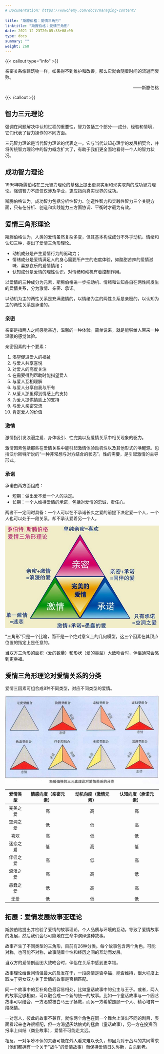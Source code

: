 ```yaml
---
# Documentation: https://wowchemy.com/docs/managing-content/

title: "斯滕伯格：爱情三角形"
linktitle: "斯滕伯格：爱情三角形"
date: 2021-12-23T20:05:33+08:00
type: docs
summary: ""
weight: 260
---
```


<!--more-->

{{< callout type="info" >}}

亲密关系像建筑物一样，如果得不到维护和改善，那么它就会随着时间的流逝而衰败。

<p align="right">——斯滕伯格</p>

{{< /callout >}}

## 智力三元理论

强调在问题解决中认知过程的重要性，智力包括三个部分──成分、经验和情境，它们代表了智力操作的不同方面。

三元智力理论是当代智力理论的代表之一。它与当代认知心理学的发展相契合，并将传统智力理论中的智力概念扩大了，有助于我们更全面地看待一个人的智力状况。

## 成功智力理论

1996年斯腾伯格在三元智力理论的基础上提出更具实用和现实取向的成功智力理论。强调智力不应仅仅涉及学业，更应指向真实世界的成功。

斯腾伯格认为，成功智力包括分析性智力、创造性智力和实践性智力三个关键方面，只有在分析、创造和实践能力三方面协调、平衡时才最为有效。

## 爱情三角形理论

斯滕伯格认为，人类的爱情虽然复杂多变，但其基本构成成分不外乎动机、情绪和认知三种，提出了爱情三角形理论。

- 动机成分是产生爱情行为的驱动力；
- 情绪成分是爱情满足人的身心需要所产生的态度体验，如酸甜苦辣的爱情滋味、喜怒哀乐的爱情情绪；
- 认知成分是爱情的理性认识，对情绪和动机有着控制作用。

以爱情的三种成分为元素，斯腾伯格进一步把动机、情绪和认知各自在两性间发生的爱情关系，分为激情、亲密、承诺。

以动机为主的两性关系是充满激情的，以情绪为主的两性关系是亲密的，以认知为主的两性关系是承诺的。

### 亲密

亲密是指两人之间感觉亲近，温馨的一种体验。简单说来，就是能够给人带来一种温暖的感觉体验。

亲密因素的十个要素：

1. 渴望促进爱人的福祉
2. 与爱人共享喜悦
3. 对爱人的高度关注
4. 在需要得到帮助时能指望爱人
5. 与爱人互相理解
6. 与爱人分享自我与所有
7. 从爱人那里得到情感上的支持
8. 为爱人提供情感上的支持
9. 与爱人亲密交流
10. 肯定爱人的价值

### 激情

激情指引发浪漫之爱、身体吸引、性完美以及爱情关系中相关现象的驱力。

激情因素包括那些在爱情关系中能引起激情体验动机性以及其他形式的唤醒源。包括沃尔斯特所说的“一种非常想与对方结合的状态”。性的需要，是引起激情的主导形式。

### 承诺

承诺由两方面组成：

- 短期：做出爱不爱一个人的决定。
- 长期：一个人维持爱情的承诺，包括对爱情的忠诚，责任心。

两者不一定同时具备：一个人可以在不承诺长久之爱的前提下决定爱一个人，一个人也可以处于一段关系，却不承认爱着另一个人。

![](爱情三角形理论.jpg)

“三角形”只是一个比喻，而不是一个绝对意义上的几何模型，这三个因素在其顶点位置的指定上是任意的。

当双方三角形的面积（爱的数量）和形状（爱的类型）大致吻合时，伴侣通常会感到更幸福。

## 爱情三角形理论对爱情关系的分类

爱情三因素可组合成8种不同类型，对应不同类型的爱情。

![](爱情三角形理论对爱情关系的分类.jpg)

| 爱情类型 | 情感向度（亲密元素） | 动机向度（激情元素） | 认知向度（承诺元素） |
| :------: | :------------------: | :------------------: | :------------------: |
| 完美之爱 |          高          |          高          |          高          |
| 空洞之爱 |          低          |          低          |          高          |
|   喜欢   |          高          |          低          |          低          |
| 迷恋之爱 |          低          |          高          |          低          |
| 伴侣之爱 |          高          |          低          |          高          |
| 浪漫之爱 |          高          |          高          |          低          |
| 愚蠢之爱 |          低          |          高          |          高          |
|   无爱   |          低          |          低          |          低          |

## 拓展：爱情发展故事亚理论

斯滕伯格提出并检验了爱情的故事理论，个人品质与环境的互动，导致了爱情故事的发展，然后我们会尽可能地在生命中演绎这种故事。

故事产生了不同类型的三角形，目前有26种分类。每个故事包含两个角色，可能对称，也可能不对称，故事随着个性和经历之间的互动而发展。

当双方的爱情剖面图大致吻合时，伴侣在关系中感到更幸福。

故事理论给世间情侣最大的启发在于，一段感情是否幸福，能否维持，很大程度上取决于男女双方关于爱情的故事是否相匹配。

同一个故事中的互补角色最容易相处，比如童话故事中的公主与王子。或者，两人的故事足够相似，可以融合成一个新的统一的故事。比如一个童话故事与一个园艺故事可以结合，一方渴望被白马王子拯救，而另一方希望照顾一个人、精心培育一段感情。

一对恋人，彼此的故事不兼容，就像两个角色在同一个舞台上演出不同的剧目，表面看起来也许很相配，但一方渴望灰姑娘式的拯救（童话故事），另一方在投资回报率上纠结（商业故事），爱情不可能走太远。

相反，一对争吵不休的夫妻可能在外人看来难以长久，却因为对于战斗的共同需求（他们都拥有一个关于“战斗”的爱情故事）而保持爱情日久弥新，白头到老。
